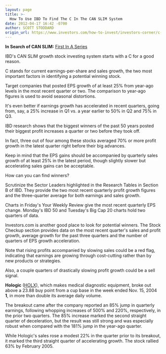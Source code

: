 ```yaml
---
layout: page
title: >-
  How To Use IBD To Find The C In The CAN SLIM System
date: 2012-04-17 16:42 -0700
author: SCOTT STODDARD
origin_url: https://www.investors.com/how-to-invest/investors-corner/c-in-can-slim-and-growth-stocks/
---
```


**In Search of CAN SLIM:** [First In A Series](http://news.investors.com/specialreport/607647/201204171805/in-search-of-can-slim.aspx)

IBD's CAN SLIM growth stock investing system starts with a C for a good reason.

C stands for current earnings-per-share and sales growth, the two most important factors in identifying a potential winning stock.

Target companies that posted EPS growth of at least 25% from year-ago levels in the most recent quarter or two. The comparison to year-ago figures is used to avoid seasonal distortions.

It's even better if earnings growth has accelerated in recent quarters, going from, say, a 25% increase in Q1 vs. a year earlier to 50% in Q2 and 75% in Q3.

IBD research shows that the biggest winners of the past 50 years posted their biggest profit increases a quarter or two before they took off.

In fact, three out of four among these stocks averaged 70% or more profit growth in the latest quarter right before their big advances.

Keep in mind that the EPS gains should be accompanied by quarterly sales growth of at least 25% in the latest period, though slightly slower but accelerating sales gains can be acceptable.

How can you can find winners?

Scrutinize the Sector Leaders highlighted in the Research Tables in Section B of IBD. They provide the two most recent quarterly profit growth figures and the three-quarter average for both earnings and sales growth.

Charts in Friday's Your Weekly Review give the most recent quarterly EPS change. Monday's IBD 50 and Tuesday's Big Cap 20 charts hold two quarters of data.

Investors.com is another good place to look for potential winners. The Stock Checkup section provides data on the most recent quarter's sales and profit growth, average growth for the past three quarters and the number of quarters of EPS growth acceleration.

Note that rising profits accompanied by slowing sales could be a red flag, indicating that earnings are growing through cost-cutting rather than by new products or strategies.

Also, a couple quarters of drastically slowing profit growth could be a sell signal.

**Hologic** ([HOLX](https://research.investors.com/quote.aspx?symbol=HOLX)), which makes medical diagnostic equipment, broke out above a 23.88 buy point from a cup base in the week ended Nov. 15, 2004 **1**, in more than double its average daily volume.

The breakout came after the company reported an 85% jump in quarterly earnings, following whopping increases of 500% and 220%, respectively, in the prior two quarters. The 85% increase marked the second straight quarter of deceleration, but the result was still strong and was especially robust when compared with the 181% jump in the year-ago quarter.

While Hologic's sales rose a modest 22% in the quarter prior to its breakout, it marked the third straight quarter of accelerating growth. The stock rallied 63% by February 2005.
